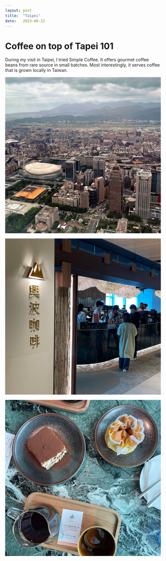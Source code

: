 ```yaml
---
layout: post
title:  "Taipei"
date:   2023-06-22
---
```


# Coffee on top of Tapei 101
During my visit in Taipei, I tried Simple Coffee. It offers gourmet coffee beans from rare source in small batches. Most interestingly, it serves coffee that is grown locally in Taiwan.

![from Taipei 101](/assets/images/from-taipei-101.jpg)  

![Simple Coffee](/assets/images/simple-coffee.jpg)  

![food](/assets/images/simple-coffee-food.jpg)  



